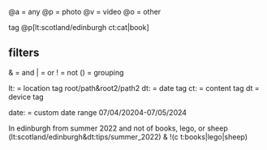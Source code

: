 @a = any
@p = photo
@v = video
@o = other

tag @p[lt:scotland/edinburgh ct:cat|book]

## filters
& = and
| = or
! = not
() = grouping

lt: = location tag
    root/path&root2/path2
dt: = date tag
ct: = content tag
dt = device tag

date: = custom date range
    07/04/20204-07/05/2024


In edinburgh from summer 2022 and not of books, lego, or sheep
(lt:scotland/edinburgh&dt:tips/summer_2022) & !(c t:books|lego|sheep)


